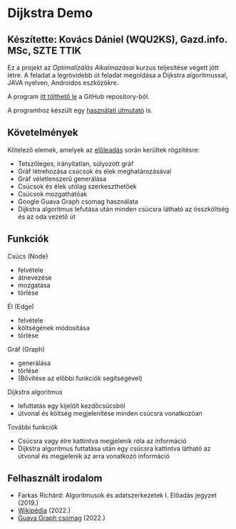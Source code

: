 # Dijkstra Demo
**Készítette: Kovács Dániel (WQU2KS), Gazd.info. MSc, SZTE TTIK**
---
Ez a projekt az *Optimalizálás Alkalmazásai* kurzus teljesítése végett jött létre. A feladat a legrövidebb út feladat megoldása a Dijkstra algoritmussal, JAVA nyelven, Androidos eszközökre.

A program [itt tölthető le](https://github.com/KovacsDe17/Dijkstra_Demo/raw/master/app/release/Dijkstra_Demo.apk) a GitHub repository-ból.

A programhoz készült egy [használati útmutató](https://github.com/KovacsDe17/Dijkstra_Demo/blob/master/UserGuide_OptAlk_KovacsDaniel_WQU2KS.pdf) is.
## Követelmények
Kötelező elemek, amelyek az [előleadás](https://github.com/KovacsDe17/Dijkstra_Demo/blob/master/Beadando_OptAlk_KovacsDaniel_WQU2KS.pdf) során kerültek rögzítésre:
- Tetszőleges, irányítatlan, súlyozott gráf
- Gráf létrehozása csúcsok és élek meghatározásával
- Gráf véletlenszerű generálása
- Csúcsok és élek utólag szerkeszthetőek
- Csúcsok mozgathatóak
- Google Guava Graph csomag használata
- Dijkstra algoritmus lefutása után minden csúcsra látható az összköltség és az oda vezető út

## Funkciók
Csúcs (Node)
- felvétele
- átnevezése
- mozgatása
- törlése

Él (Edge)
- felvétele
- költségének módosítása
- törlése

Gráf (Graph)
- generálása
- törlése
- (Bővítése az előbbi funkciók segítségével)

Dijkstra algoritmus
- lefuttatás egy kijelölt kezdőcsúcsból
- útvonal és költség megjelenítése minden csúcsra vonatkozóan

További funkciók
- Csúcsra vagy élre kattintva megjelenik róla az információ
- Dijkstra algoritmus futtatása után egy csúcsra kattintva látható az útvonal és megjelenik az arra vonatkozó információ

## Felhasznált irodalom
- Farkas Richárd: Algoritmusok és adatszerkezetek I. Előadás jegyzet (2019.)
- [Wikipédia](https://hu.wikipedia.org/wiki/Dijkstra-algoritmus) (2022.)
- [Guava Graph csomag](https://www.javadoc.io/doc/com.google.guava/guava/23.5-android/com/google/common/graph/Graphs.html) (2022.)
